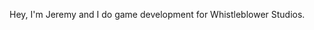 Hey, I'm Jeremy and I do game development for Whistleblower Studios.

<!---
JeremyDoesSS/JeremyDoesSS is a ✨ special ✨ repository because its `README.md` (this file) appears on your GitHub profile.
You can click the Preview link to take a look at your changes.
--->

